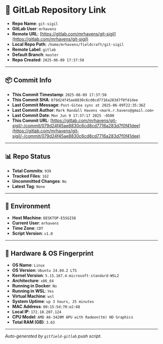 # 🔗 GitLab Repository Link

- **Repo Name**: `git-sigil`
- **GitLab User**: `mrhavens`
- **Remote URL**: [https://gitlab.com/mrhavens/git-sigil](https://gitlab.com/mrhavens/git-sigil)
- **Local Repo Path**: `/home/mrhavens/fieldcraft/git-sigil`
- **Remote Label**: `gitlab`
- **Default Branch**: `master`
- **Repo Created**: `2025-06-09 17:37:50`

---

## 📦 Commit Info

- **This Commit Timestamp**: `2025-06-09 17:37:50`
- **This Commit SHA**: `079d24f45ae8830c6cd8cd7716a283d7f0f41dee`
- **Last Commit Message**: `Post-Gitea sync at 2025-06-09T22:35:36Z`
- **Last Commit Author**: `Mark Randall Havens <mark.r.havens@gmail.com>`
- **Last Commit Date**: `Mon Jun 9 17:37:17 2025 -0500`
- **This Commit URL**: [https://gitlab.com/mrhavens/git-sigil/-/commit/079d24f45ae8830c6cd8cd7716a283d7f0f41dee](https://gitlab.com/mrhavens/git-sigil/-/commit/079d24f45ae8830c6cd8cd7716a283d7f0f41dee)

---

## 📊 Repo Status

- **Total Commits**: `939`
- **Tracked Files**: `162`
- **Uncommitted Changes**: `No`
- **Latest Tag**: `None`

---

## 🧽 Environment

- **Host Machine**: `DESKTOP-E5SGI58`
- **Current User**: `mrhavens`
- **Time Zone**: `CDT`
- **Script Version**: `v1.0`

---

## 🧬 Hardware & OS Fingerprint

- **OS Name**: `Linux`
- **OS Version**: `Ubuntu 24.04.2 LTS`
- **Kernel Version**: `5.15.167.4-microsoft-standard-WSL2`
- **Architecture**: `x86_64`
- **Running in Docker**: `No`
- **Running in WSL**: `Yes`
- **Virtual Machine**: `wsl`
- **System Uptime**: `up 3 hours, 25 minutes`
- **MAC Address**: `00:15:5d:70:e2:68`
- **Local IP**: `172.18.207.124`
- **CPU Model**: `AMD A6-3420M APU with Radeon(tm) HD Graphics`
- **Total RAM (GB)**: `3.63`

---

_Auto-generated by `gitfield-gitlab` push script._
